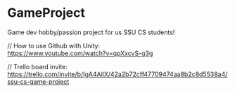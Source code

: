 # GameProject
Game dev hobby/passion project for us SSU CS students!

// How to use Github with Unity:    
https://www.youtube.com/watch?v=qpXxcvS-g3g

// Trello board invite: 
https://trello.com/invite/b/IgA4AllX/42a2b72cff47709474aa8b2c8d5538a4/ssu-cs-game-project
